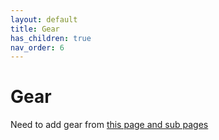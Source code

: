```yaml
---
layout: default
title: Gear
has_children: true
nav_order: 6
---
```


# Gear

Need to add gear from [this page and sub pages](https://eclipse-phase-apocalypse.obsidianportal.com/wikis/gear)